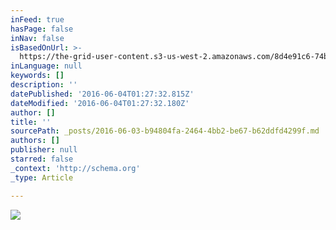 ```yaml
---
inFeed: true
hasPage: false
inNav: false
isBasedOnUrl: >-
  https://the-grid-user-content.s3-us-west-2.amazonaws.com/8d4e91c6-74b3-40d0-8622-bee360988ac1.jpg
inLanguage: null
keywords: []
description: ''
datePublished: '2016-06-04T01:27:32.815Z'
dateModified: '2016-06-04T01:27:32.180Z'
author: []
title: ''
sourcePath: _posts/2016-06-03-b94804fa-2464-4bb2-be67-b62ddfd4299f.md
authors: []
publisher: null
starred: false
_context: 'http://schema.org'
_type: Article

---
```

![](https://the-grid-user-content.s3-us-west-2.amazonaws.com/8d4e91c6-74b3-40d0-8622-bee360988ac1.jpg)